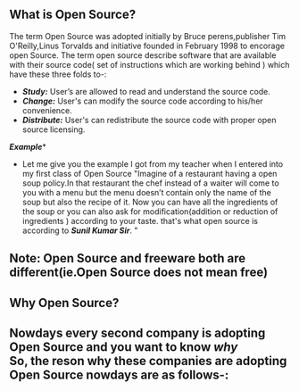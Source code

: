 
## What is Open Source?
The term Open Source was adopted initially by Bruce perens,publisher Tim O'Reilly,Linus Torvalds and initiative founded in February  1998 to encorage open Source.
The term open source describe software that are available with their source code( set of instructions which are working behind ) which have these three folds to-:
- ***Study:*** User’s are allowed to read and understand the source code. 
- ***Change:*** User's can  modify the source code according to his/her convenience.
- ***Distribute:*** User's can redistribute the source code with proper open source licensing.

***Example****
- Let me give you the example I got from my teacher when I entered into my first class of Open Source
 "Imagine of a restaurant having a open soup policy.In that restaurant the chef instead of a waiter will come to you with a menu but the menu doesn’t contain only the name of the soup but also the recipe of it.
Now you can have all the ingredients of the soup or you can also ask for modification(addition or reduction of ingredients )  according to your taste.
that's what open source is according to ***Sunil Kumar Sir***.
"
## Note: Open Source and freeware both are different(ie.Open Source does not mean free)

## Why Open Source?<br>
Nowdays every second company is adopting Open Source and you want to know ***why***<br>
So, the reson why these companies are adopting Open Source nowdays are as follows-:
- 
